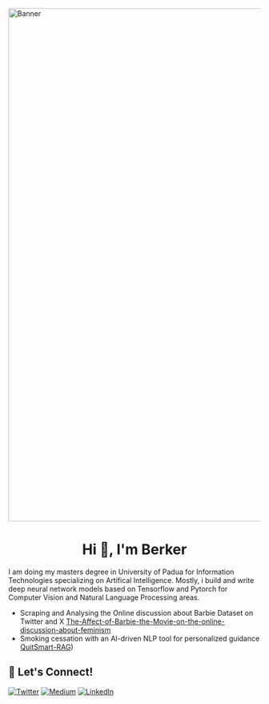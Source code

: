 <img width="1024" alt="Banner" src="https://i.imgur.com/nmy7MH6.png">
<h1 align="center">Hi 👋, I'm Berker</h1>

I am doing my masters degree in University of Padua for Information Technologies specializing on Artifical Intelligence. Mostly, i build and write deep neural network models based on Tensorflow and Pytorch for Computer Vision and Natural Language Processing areas.  

- Scraping and Analysing the Online discussion about Barbie Dataset on Twitter and X [The-Affect-of-Barbie-the-Movie-on-the-online-discussion-about-feminism](https://github.com/berkersenol/The-Affect-of-Barbie-the-Movie-on-the-online-discussion-about-feminism)
- Smoking cessation with an AI-driven NLP tool for personalized guidance [QuitSmart-RAG](https://github.com/berkersenol/QuitSmart-RAG))
## 🔗 Let's Connect!
<a href="https://twitter.com/berker_senol" target="_blank"><img alt="Twitter" src="https://img.shields.io/badge/twitter-%231DA1F2.svg?&style=for-the-badge&logo=twitter&logoColor=white" /></a>
<a href="https://medium.com/@berkersenol" target="_blank"><img alt="Medium" src="https://img.shields.io/badge/medium-%2312100E.svg?&style=for-the-badge&logo=medium&logoColor=white" /></a>
<a href="https://www.linkedin.com/in/berker-senol-1b6b68213/" target="_blank"><img alt="LinkedIn" src="https://img.shields.io/badge/linkedin-%230077B5.svg?&style=for-the-badge&logo=linkedin&logoColor=white" /></a>
